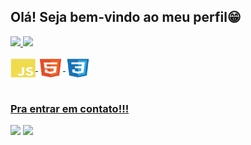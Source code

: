 ## Olá! Seja bem-vindo ao meu perfil😁

 <div>
   <a href="https://github.com/EmilianoCorrea10">
   <img height="180em" src="https://github-readme-stats.vercel.app/api?username=EmilianoCorrea10&show_icons=true&theme=radical&include_all_commits=true&count_private=true"/>
   <img height="180em" src="https://github-readme-stats.vercel.app/api/top-langs/?username=EmilianoCorrea10&layout=compact&langs_count=6&theme=radical"/>

</div>
    
<div style="display: inline_block"><br>
  <img align="center" alt="Js" height="30" width="40" src="https://raw.githubusercontent.com/devicons/devicon/master/icons/javascript/javascript-plain.svg">
  <img align="center" alt="HTML" height="30" width="40" src="https://raw.githubusercontent.com/devicons/devicon/master/icons/html5/html5-original.svg">
  <img align="center" alt="CSS" height="30" width="40" src="https://raw.githubusercontent.com/devicons/devicon/master/icons/css3/css3-original.svg">
</div>
 
<br>
 
### Pra entrar em contato!!!
 
<div> 
  <a href="https://instagram.com/EmilianoCorrea1" target="_blank"><img src="https://img.shields.io/badge/-Instagram-%23E4405F?style=for-the-badge&logo=instagram&logoColor=white" target="_blank"></a>
  <a href = "emilianocorrea06@gmail.com"><img src="https://img.shields.io/badge/-Gmail-%23333?style=for-the-badge&logo=gmail&logoColor=white" target="_blank"></a>
  


</div>
